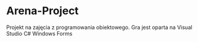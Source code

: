 # Arena-Project
Projekt na zajęcia z programowania obiektowego.
Gra jest oparta na Visual Studio C# Windows Forms
